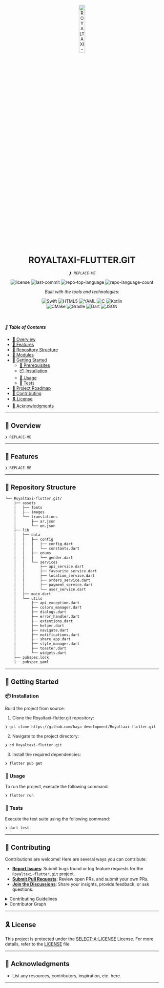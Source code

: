 <p align="center">
  <img src="https://img.icons8.com/?size=512&id=55494&format=png" width="20%" alt="ROYALTAXI-FLUTTER.GIT-logo">
</p>
<p align="center">
    <h1 align="center">ROYALTAXI-FLUTTER.GIT</h1>
</p>
<p align="center">
    <em><code>❯ REPLACE-ME</code></em>
</p>
<p align="center">
	<img src="https://img.shields.io/github/license/haya-development/Royaltaxi-flutter.git?style=flat&logo=opensourceinitiative&logoColor=white&color=0080ff" alt="license">
	<img src="https://img.shields.io/github/last-commit/haya-development/Royaltaxi-flutter.git?style=flat&logo=git&logoColor=white&color=0080ff" alt="last-commit">
	<img src="https://img.shields.io/github/languages/top/haya-development/Royaltaxi-flutter.git?style=flat&color=0080ff" alt="repo-top-language">
	<img src="https://img.shields.io/github/languages/count/haya-development/Royaltaxi-flutter.git?style=flat&color=0080ff" alt="repo-language-count">
</p>
<p align="center">
		<em>Built with the tools and technologies:</em>
</p>
<p align="center">
	<img src="https://img.shields.io/badge/Swift-F05138.svg?style=flat&logo=Swift&logoColor=white" alt="Swift">
	<img src="https://img.shields.io/badge/HTML5-E34F26.svg?style=flat&logo=HTML5&logoColor=white" alt="HTML5">
	<img src="https://img.shields.io/badge/YAML-CB171E.svg?style=flat&logo=YAML&logoColor=white" alt="YAML">
	<img src="https://img.shields.io/badge/C-A8B9CC.svg?style=flat&logo=C&logoColor=black" alt="C">
	<img src="https://img.shields.io/badge/Kotlin-7F52FF.svg?style=flat&logo=Kotlin&logoColor=white" alt="Kotlin">
	<br>
	<img src="https://img.shields.io/badge/CMake-064F8C.svg?style=flat&logo=CMake&logoColor=white" alt="CMake">
	<img src="https://img.shields.io/badge/Gradle-02303A.svg?style=flat&logo=Gradle&logoColor=white" alt="Gradle">
	<img src="https://img.shields.io/badge/Dart-0175C2.svg?style=flat&logo=Dart&logoColor=white" alt="Dart">
	<img src="https://img.shields.io/badge/JSON-000000.svg?style=flat&logo=JSON&logoColor=white" alt="JSON">
</p>

<br>

##### 🔗 Table of Contents

- [📍 Overview](#-overview)
- [👾 Features](#-features)
- [📂 Repository Structure](#-repository-structure)
- [🧩 Modules](#-modules)
- [🚀 Getting Started](#-getting-started)
    - [🔖 Prerequisites](#-prerequisites)
    - [📦 Installation](#-installation)
    - [🤖 Usage](#-usage)
    - [🧪 Tests](#-tests)
- [📌 Project Roadmap](#-project-roadmap)
- [🤝 Contributing](#-contributing)
- [🎗 License](#-license)
- [🙌 Acknowledgments](#-acknowledgments)

---

## 📍 Overview

<code>❯ REPLACE-ME</code>

---

## 👾 Features

<code>❯ REPLACE-ME</code>

---

## 📂 Repository Structure

```sh
└── Royaltaxi-flutter.git/
    ├── assets
    │   ├── fonts
    │   ├── images
    │   └── translations
    │       ├── ar.json
    │       └── en.json
    ├── lib
    │   ├── data
    │   │   ├── config
    │   │   │   ├── config.dart
    │   │   │   └── constants.dart
    │   │   ├── enums
    │   │   │   └── gender.dart
    │   │   └── services
    │   │       ├── api_service.dart
    │   │       ├── favourite_service.dart
    │   │       ├── location_service.dart
    │   │       ├── orders_service.dart
    │   │       ├── payment_service.dart
    │   │       └── user_service.dart
    │   ├── main.dart
    │   └── utils
    │       ├── api_exception.dart
    │       ├── colors_manager.dart
    │       ├── dialogs.dart
    │       ├── error_handler.dart
    │       ├── extentions.dart
    │       ├── helper.dart
    │       ├── navigate.dart
    │       ├── notifications.dart
    │       ├── share_app.dart
    │       ├── style_manager.dart
    │       ├── toaster.dart
    │       └── widgets.dart
    ├── pubspec.lock
    ├── pubspec.yaml

```

---

## 🚀 Getting Started

### 📦 Installation

Build the project from source:

1. Clone the Royaltaxi-flutter.git repository:
```sh
❯ git clone https://github.com/haya-development/Royaltaxi-flutter.git
```

2. Navigate to the project directory:
```sh
❯ cd Royaltaxi-flutter.git
```

3. Install the required dependencies:
```sh
❯ flutter pub get
```

### 🤖 Usage

To run the project, execute the following command:

```sh
❯ flutter run
```

### 🧪 Tests

Execute the test suite using the following command:

```sh
❯ dart test
```

---


## 🤝 Contributing

Contributions are welcome! Here are several ways you can contribute:

- **[Report Issues](https://github.com/haya-development/Royaltaxi-flutter.git/issues)**: Submit bugs found or log feature requests for the `Royaltaxi-flutter.git` project.
- **[Submit Pull Requests](https://github.com/haya-development/Royaltaxi-flutter.git/blob/main/CONTRIBUTING.md)**: Review open PRs, and submit your own PRs.
- **[Join the Discussions](https://github.com/haya-development/Royaltaxi-flutter.git/discussions)**: Share your insights, provide feedback, or ask questions.

<details closed>
<summary>Contributing Guidelines</summary>

1. **Fork the Repository**: Start by forking the project repository to your github account.
2. **Clone Locally**: Clone the forked repository to your local machine using a git client.
   ```sh
   git clone https://github.com/haya-development/Royaltaxi-flutter.git
   ```
3. **Create a New Branch**: Always work on a new branch, giving it a descriptive name.
   ```sh
   git checkout -b new-feature-x
   ```
4. **Make Your Changes**: Develop and test your changes locally.
5. **Commit Your Changes**: Commit with a clear message describing your updates.
   ```sh
   git commit -m 'Implemented new feature x.'
   ```
6. **Push to github**: Push the changes to your forked repository.
   ```sh
   git push origin new-feature-x
   ```
7. **Submit a Pull Request**: Create a PR against the original project repository. Clearly describe the changes and their motivations.
8. **Review**: Once your PR is reviewed and approved, it will be merged into the main branch. Congratulations on your contribution!
</details>

<details closed>
<summary>Contributor Graph</summary>
<br>
<p align="left">
   <a href="https://github.com{/haya-development/Royaltaxi-flutter.git/}graphs/contributors">
      <img src="https://contrib.rocks/image?repo=haya-development/Royaltaxi-flutter.git">
   </a>
</p>
</details>

---

## 🎗 License

This project is protected under the [SELECT-A-LICENSE](https://choosealicense.com/licenses) License. For more details, refer to the [LICENSE](https://choosealicense.com/licenses/) file.

---

## 🙌 Acknowledgments

- List any resources, contributors, inspiration, etc. here.

---